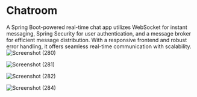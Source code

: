 # Chatroom
A Spring Boot-powered real-time chat app utilizes WebSocket for instant messaging, Spring Security for user authentication, and a message broker for efficient message distribution. With a responsive frontend and robust error handling, it offers seamless real-time communication with scalability.
![Screenshot (280)](https://github.com/RiyaMukherjee3931/Chatroom/assets/83103896/dd2c138c-edc9-41d9-adaf-efe3f90d701b)

![Screenshot (281)](https://github.com/RiyaMukherjee3931/Chatroom/assets/83103896/38832ddd-2277-4610-ba19-4f879bf0a16d)

![Screenshot (282)](https://github.com/RiyaMukherjee3931/Chatroom/assets/83103896/fb627454-023b-4181-a774-a66f0d546c4d)

![Screenshot (284)](https://github.com/RiyaMukherjee3931/Chatroom/assets/83103896/b5d7ad6c-a343-4056-a1e4-ec8ab27470a9)
